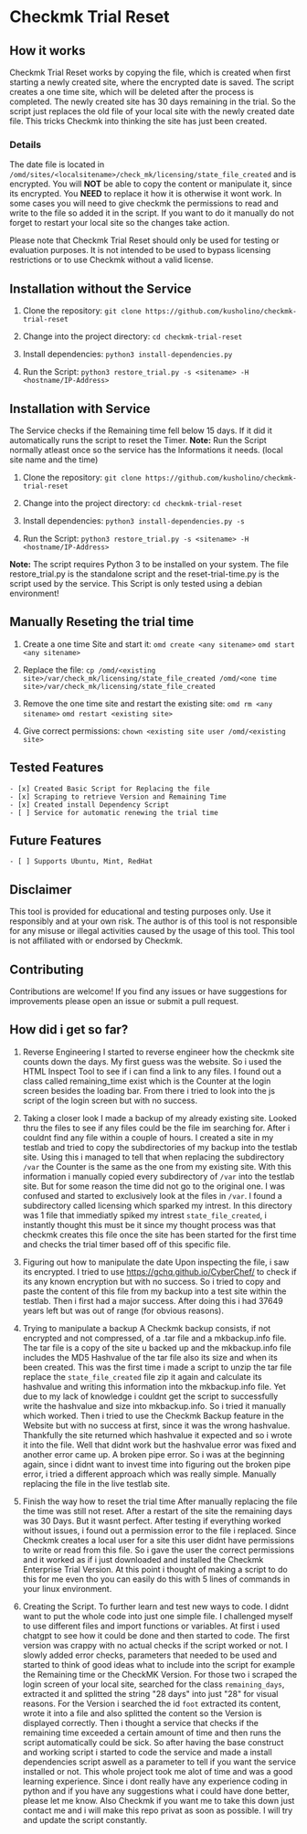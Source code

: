 # Checkmk Trial Reset

## How it works

Checkmk Trial Reset works by copying the file, which is created when first starting a newly created site, where the encrypted date is saved. The script creates a one time site, which will be deleted after the process is completed. The newly created site has 30 days remaining in the trial. So the script just replaces the old file of your local site with the newly created date file. This tricks Checkmk into thinking the site has just been created.

### Details
The date file is located in `/omd/sites/<localsitename>/check_mk/licensing/state_file_created` and is encrypted. You will **NOT** be able to copy the content or manipulate it, since its encrypted. You **NEED** to replace it how it is otherwise it wont work. In some cases you will need to give checkmk the permissions to read and write to the file so added it in the script. If you want to do it manually do not forget to restart your local site so the changes take action.

Please note that Checkmk Trial Reset should only be used for testing or evaluation purposes. It is not intended to be used to bypass licensing restrictions or to use Checkmk without a valid license.

## Installation without the Service
1. Clone the repository:
`git clone https://github.com/kusholino/checkmk-trial-reset`

2. Change into the project directory:
`cd checkmk-trial-reset`

3. Install dependencies:
`python3 install-dependencies.py`

4. Run the Script:
`python3 restore_trial.py -s <sitename> -H <hostname/IP-Address>`

## Installation with Service

The Service checks if the Remaining time fell below 15 days. If it did it automatically runs the script to reset the Timer.
**Note:** Run the Script normally atleast once so the service has the Informations it needs. (local site name and the time)

1. Clone the repository:
`git clone https://github.com/kusholino/checkmk-trial-reset`

2. Change into the project directory:
`cd checkmk-trial-reset`

3. Install dependencies:
`python3 install-dependencies.py -s`

4. Run the Script:
`python3 restore_trial.py -s <sitename> -H <hostname/IP-Address>`

**Note:** The script requires Python 3 to be installed on your system. The file restore_trial.py is the standalone script and the reset-trial-time.py is the script used by the service. This Script is only tested using a debian environment!

## Manually Reseting the trial time

1. Create a one time Site and start it:
`omd create <any sitename>`
`omd start <any sitename>`

2. Replace the file:
`cp /omd/<existing site>/var/check_mk/licensing/state_file_created /omd/<one time site>/var/check_mk/licensing/state_file_created`

3. Remove the one time site and restart the existing site:
`omd rm <any sitename>`
`omd restart <existing site>`

4. Give correct permissions:
`chown <existing site user /omd/<existing site>`

## Tested Features
    - [x] Created Basic Script for Replacing the file
    - [x] Scraping to retrieve Version and Remaining Time
    - [x] Created install Dependency Script
    - [ ] Service for automatic renewing the trial time

## Future Features
    - [ ] Supports Ubuntu, Mint, RedHat

## Disclaimer

This tool is provided for educational and testing purposes only. Use it responsibly and at your own risk. The author is of this tool is not responsible for any misuse or illegal activities caused by the usage of this tool. This tool is not affiliated with or endorsed by Checkmk.

## Contributing

Contributions are welcome! If you find any issues or have suggestions for improvements please open an issue or submit a pull request.

## How did i get so far?

1. Reverse Engineering
I started to reverse engineer how the checkmk site counts down the days. My first guess was the website. So i used the HTML Inspect Tool to see if i can find a link to any files. I found out a class called remaining_time exist which is the Counter at the login screen besides the loading bar. From there i tried to look into the js script of the login screen but with no success.

2. Taking a closer look
I made a backup of my already existing site. Looked thru the files to see if any files could be the file im searching for. After i couldnt find any file within a couple of hours. I created a site in my testlab and tried to copy the subdirectories of my backup into the testlab site. Using this i managed to tell that when replacing the subdirectory `/var` the Counter is the same as the one from my existing site. With this information i manually copied every subdirectory of `/var` into the testlab site. But for some reason the time did not go to the original one. I was confused and started to exclusively look at the files in `/var`. I found a subdirectory called licensing which sparked my intrest. In this directory was 1 file that immediatly spiked my intrest `state_file_created`, i instantly thought this must be it since my thought process was that checkmk creates this file once the site has been started for the first time and checks the trial timer based off of this specific file.

3. Figuring out how to manipulate the date
Upon inspecting the file, i saw its encrypted. I tried to use https://gchq.github.io/CyberChef/ to check if its any known encryption but with no success. So i tried to copy and paste the content of this file from my backup into a test site within the testlab. Then i first had a major success. After doing this i had 37649 years left but was out of range (for obvious reasons).

4. Trying to manipulate a backup
A Checkmk backup consists, if not encrypted and not compressed, of a .tar file and a mkbackup.info file. The tar file is a copy of the site u backed up and the mkbackup.info file includes the MD5 Hashvalue of the tar file also its size and when its been created. This was the first time i made a script to unzip the tar file replace the `state_file_created` file zip it again and calculate its hashvalue and writing this information into the mkbackup.info file. Yet due to my lack of knowledge i couldnt get the script to successfully write the hashvalue and size into mkbackup.info. So i tried it manually which worked. Then i tried to use the Checkmk Backup feature in the Website but with no success at first, since it was the wrong hashvalue. Thankfully the site returned which hashvalue it expected and so i wrote it into the file. Well that didnt work but the hashvalue error was fixed and another error came up. A broken pipe error. So i was at the beginning again, since i didnt want to invest time into figuring out the broken pipe error, i tried a different approach which was really simple. Manually replacing the file in the live testlab site.

5. Finish the way how to reset the trial time
After manually replacing the file the time was still not reset. After a restart of the site the remaining days was 30 Days. But it wasnt perfect. After testing if everything worked without issues, i found out a permission error to the file i replaced. Since Checkmk creates a local user for a site this user didnt have permissions to write or read from this file. So i gave the user the correct permissions and it worked as if i just downloaded and installed the Checkmk Enterprise Trial Version. At this point i thought of making a script to do this for me even tho you can easily do this with 5 lines of commands in your linux environment. 

6. Creating the Script.
To further learn and test new ways to code. I didnt want to put the whole code into just one simple file. I challenged myself to use different files and import functions or variables. At first i used chatgpt to see how it could be done and then started to code. The first version was crappy with no actual checks if the script worked or not. I slowly added error checks, parameters that needed to be used and started to think of good ideas what to include into the script for example the Remaining time or the CheckMK Version. For those two i scraped the login screen of your local site, searched for the class `remaining_days`, extracted it and splitted the string "28 days" into just "28" for visual reasons. For the Version i searched the id `foot` extracted its content, wrote it into a file and also splitted the content so the Version is displayed correctly. Then i thought a service that checks if the remaining time exceeded a certain amount of time and then runs the script automatically could be sick. So after having the base construct and working script i started to code the service and made a install dependencies script aswell as a parameter to tell if you want the service installed or not. This whole project took me alot of time and was a good learning experience. Since i dont really have any experience coding in python and if you have any suggestions what i could have done better, please let me know. Also Checkmk if you want me to take this down just contact me and i will make this repo privat as soon as possible. I will try and update the script constantly.